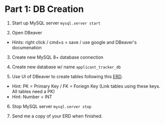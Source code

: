 #  Part 1: DB Creation

1. Start up MySQL server `mysql.server start`

2. Open DBeaver
- Hints: right click / cmd+s = save / use google and DBeaver's documenation

3. Create new MySQL 8+ database connection

4. Create new database w/ name `applicant_tracker_db`

5. Use UI of DBeaver to create tables following this [ERD](https://www.vertabelo.com/blog/designing-a-database-for-an-online-job-portal/seeker-profile-builder-subject-area.png).
- Hint: PK = Primary Key / FK = Foriegn Key (Link tables using these keys. All tables need a PK)
- Hint: Number = INT

6. Stop MySQL server `mysql.server stop`

7. Send me a copy of your ERD when finished. 
